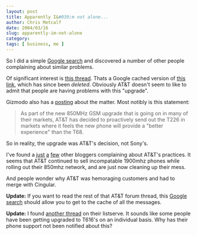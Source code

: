 ```yaml
---
layout: post
title: Apparently I&#039;m not alone...
author: Chris Metcalf
date: 2004/03/16
slug: apparently-im-not-alone
category: 
tags: [ business, me ]
---
```


So I did a simple <a href="http://www.google.com/search?q=AT%26T+T226+Problem&hl=en&lr=&ie=UTF-8&oe=UTF-8&start=0&sa=N">Google search</a> and discovered a number of other people complaining about similar problems.

Of significant interest is <a href="http://216.239.37.104/search?q=cache:_8K_4YxbwAUJ:awscs.lithium.com/attws/board/message%3Fboard.id%3Dsonyericsson%26message.id%3D8572+AT%26T+T226+Problem&hl=en&ie=UTF-8">this thread</a>. Thats a Google cached version of <a href="http://awscs.lithium.com/attws/board/message?board.id=sonyericsson&message.id=8572">this link</a>, which has since been <em>deleted</em>. Obviously AT&T doesn't seem to like to admit that people are having problems with this "upgrade".

Gizmodo also has a <a href="http://www.gizmodo.com/archives/attsony_ericsson_phone_replacement_sms.php">posting</a> about the matter. Most notibly is this statement:

> As part of the new 850MHz GSM upgrade that is going on in many of their markets, AT&T has decided to proactively send out the T226 in markets where it feels the new phone will provide a "better experience" than the T68.

So in reality, the upgrade was AT&T's decision, not Sony's.

I've found a <a href="http://www.edbrill.com/ebrill/edbrill.nsf/dx/03012004051751AMEBRE48.htm">just</a>   <a href="http://www.edbrill.com/ebrill/edbrill.nsf/dx/03082004091614AMEBRJR7.htm">a</a>  <a href="http://www.engadget.com/entry/5326780577844212/">few</a> other bloggers complaining about AT&T's practices. It seems that AT&T continued to sell incompatable 1900mhz phones while rolling  out their 850mhz network, and are just now cleaning up their mess.

And people wonder why AT&T was hemoraging customers and had to merge with Cingular. 

<strong class="alert">Update:</strong> If you want to read the rest of that AT&T forum thread, this <a href="http://www.google.com/search?q=site%3Alithium.com+%22Free+T226+Upgrade%22&sourceid=mozilla-search&start=0&start=0&ie=utf-8&oe=utf-8">Google search</a> should allow you to get to the cache of all the messages.

<strong class="alert">Update:</strong> I found <a href="http://awscs.lithium.com/attws/board/message?board.id=sonyericsson&message.id=9748">another thread</a> on their listserve. It sounds like some people have been getting upgraded to T616's on an individual basis. Why has their phone support not been notified about this?
